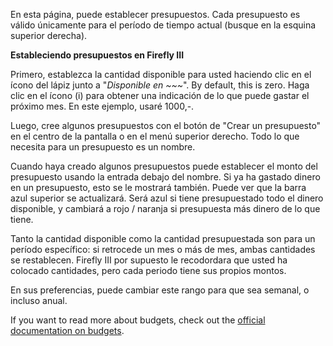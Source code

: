 En esta página, puede establecer presupuestos. Cada presupuesto es válido únicamente para el período de tiempo actual (busque en la esquina superior derecha).

**Estableciendo presupuestos en Firefly III**

Primero, establezca la cantidad disponible para usted haciendo clic en el ícono del lápiz junto a "*Disponible en ~~~*". By default, this is zero. Haga clic en el ícono (i) para obtener una indicación de lo que puede gastar el próximo mes. En este ejemplo, usaré 1000,-.

Luego, cree algunos presupuestos con el botón de "Crear un presupuesto" en el centro de la pantalla o en el menú superior derecho. Todo lo que necesita para un presupuesto es un nombre.

Cuando haya creado algunos presupuestos puede establecer el monto del presupuesto usando la entrada debajo del nombre. Si ya ha gastado dinero en un presupuesto, esto se le mostrará también. Puede ver que la barra azul superior se actualizará. Será azul si tiene presupuestado todo el dinero disponible, y cambiará a rojo / naranja si presupuesta más dinero de lo que tiene.

Tanto la cantidad disponible como la cantidad presupuestada son para un período específico: si retrocede un mes o más de mes, ambas cantidades se restablecen. Firefly III por supuesto le recodordara que usted ha colocado cantidades, pero cada periodo tiene sus propios montos.

En sus preferencias, puede cambiar este rango para que sea semanal, o incluso anual.

If you want to read more about budgets, check out the [official documentation on budgets](https://firefly-iii.readthedocs.io/en/latest/concepts/budgets.html).